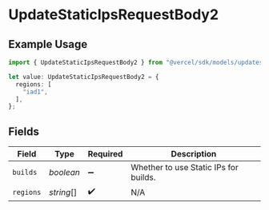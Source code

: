 # UpdateStaticIpsRequestBody2

## Example Usage

```typescript
import { UpdateStaticIpsRequestBody2 } from "@vercel/sdk/models/updatestaticipsop.js";

let value: UpdateStaticIpsRequestBody2 = {
  regions: [
    "iad1",
  ],
};
```

## Fields

| Field                                 | Type                                  | Required                              | Description                           |
| ------------------------------------- | ------------------------------------- | ------------------------------------- | ------------------------------------- |
| `builds`                              | *boolean*                             | :heavy_minus_sign:                    | Whether to use Static IPs for builds. |
| `regions`                             | *string*[]                            | :heavy_check_mark:                    | N/A                                   |